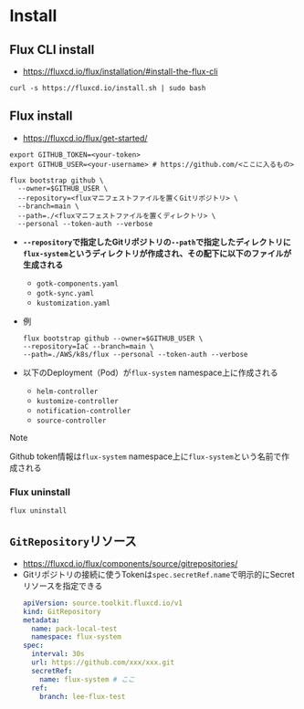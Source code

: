 # Install
## Flux CLI install
- https://fluxcd.io/flux/installation/#install-the-flux-cli

```shell
curl -s https://fluxcd.io/install.sh | sudo bash
```

## Flux install
- https://fluxcd.io/flux/get-started/

```shell
export GITHUB_TOKEN=<your-token>
export GITHUB_USER=<your-username> # https://github.com/<ここに入るもの>

flux bootstrap github \
  --owner=$GITHUB_USER \
  --repository=<fluxマニフェストファイルを置くGitリポジトリ> \
  --branch=main \
  --path=./<fluxマニフェストファイルを置くディレクトリ> \
  --personal --token-auth --verbose
```
- **`--repository`で指定したGitリポジトリの`--path`で指定したディレクトリに`flux-system`というディレクトリが作成され、その配下に以下のファイルが生成される**
  - `gotk-components.yaml`
  - `gotk-sync.yaml`
  - `kustomization.yaml`

- 例  
  ```shell
  flux bootstrap github --owner=$GITHUB_USER \
  --repository=IaC --branch=main \
  --path=./AWS/k8s/flux --personal --token-auth --verbose
  ```

- 以下のDeployment（Pod）が`flux-system` namespace上に作成される
  - `helm-controller`
  - `kustomize-controller`
  - `notification-controller`
  - `source-controller`

> [!NOTE]
> Github token情報は`flux-system` namespace上に`flux-system`という名前で作成される

### Flux uninstall
```
flux uninstall
```

## `GitRepository`リソース
- https://fluxcd.io/flux/components/source/gitrepositories/
- Gitリポジトリの接続に使うTokenは`spec.secretRef.name`で明示的にSecretリソースを指定できる
  ```yaml
  apiVersion: source.toolkit.fluxcd.io/v1
  kind: GitRepository
  metadata:
    name: pack-local-test
    namespace: flux-system
  spec:
    interval: 30s
    url: https://github.com/xxx/xxx.git
    secretRef:
      name: flux-system # ここ
    ref:
      branch: lee-flux-test
  ```
